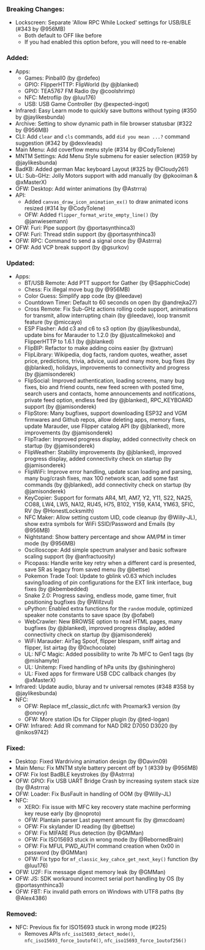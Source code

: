 ### Breaking Changes:
- Lockscreen: Separate 'Allow RPC While Locked' settings for USB/BLE (#343 by @956MB)
  - Both default to OFF like before
  - If you had enabled this option before, you will need to re-enable

### Added:
- Apps:
  - Games: Pinball0 (by @rdefeo)
  - GPIO: FlipperHTTP: FlipWorld (by @jblanked)
  - GPIO: TEA5767 FM Radio (by @coolshrimp)
  - NFC: Metroflip (by @luu176)
  - USB: USB Game Controller (by @expected-ingot)
- Infrared: Easy Learn mode to quickly save buttons without typing (#350 by @jaylikesbunda)
- Archive: Setting to show dynamic path in file browser statusbar (#322 by @956MB)
- CLI: Add `clear` and `cls` commands, add `did you mean ...?` command suggestion (#342 by @dexvleads)
- Main Menu: Add coverflow menu style (#314 by @CodyTolene)
- MNTM Settings: Add Menu Style submenu for easier selection (#359 by @jaylikesbunda)
- BadKB: Added german Mac keyboard Layout (#325 by @Cloudy261)
- UL: Sub-GHz: Jolly Motors support with add manually (by @pkooiman & @xMasterX)
- OFW: Desktop: Add winter animations (by @Astrrra)
- API:
  - Added `canvas_draw_icon_animation_ex()` to draw animated icons resized (#314 by @CodyTolene)
  - OFW: Added `flipper_format_write_empty_line()` (by @janwiesemann)
- OFW: Furi: Pipe support (by @portasynthinca3)
- OFW: Furi: Thread stdin support (by @portasynthinca3)
- OFW: RPC: Command to send a signal once (by @Astrrra)
- OFW: Add VCP break support (by @gsurkov)

### Updated:
- Apps:
  - BT/USB Remote: Add PTT support for Gather (by @SapphicCode)
  - Chess: Fix illegal move bug (by @956MB)
  - Color Guess: Simplify app code (by @leedave)
  - Countdown Timer: Default to 60 seconds on open (by @andrejka27)
  - Cross Remote: Fix Sub-GHz actions rolling code support, animations for transmit, allow interrupting chain (by @leedave), loop transmit feature (by @miccayo)
  - ESP Flasher: Add c3 and c6 to s3 option (by @jaylikesbunda), update bins for Marauder to 1.2.0 (by @justcallmekoko) and FlipperHTTP to 1.6.1 (by @jblanked)
  - FlipBIP: Refactor to make adding coins easier (by @xtruan)
  - FlipLibrary: Wikipedia, dog facts, random quotes, weather, asset price, predictions, trivia, advice, uuid and many more, bug fixes (by @jblanked), holidays, improvements to connectivity and progress (by @jamisonderek)
  - FlipSocial: Improved authentication, loading screens, many bug fixes, bio and friend counts, new feed screen with posted time, search users and contacts, home announcements and notifications, private feed option, endless feed (by @jblanked), RPC_KEYBOARD support (by @jamisonderek)
  - FlipStore: Many bugfixes, support downloading ESP32 and VGM firmwares and Github repos, allow deleting apps, memory fixes, update Marauder, use Flipper catalog API (by @jblanked), more improvements (by @jamisonderek)
  - FlipTrader: Improved progress display, added connectivity check on startup (by @jamisonderek)
  - FlipWeather: Stability improvements (by @jblanked), improved progress display, added connectivity check on startup (by @jamisonderek)
  - FlipWiFi: Improve error handling, update scan loading and parsing, many bug/crash fixes, max 100 network scan, add some fast commands (by @jblanked), add connectivity check on startup (by @jamisonderek)
  - KeyCopier: Support for formats AR4, M1, AM7, Y2, Y11, S22, NA25, CO88, LW4, LW5, NA12, RU45, H75, B102, Y159, KA14, YM63, SFIC, RV (by @HonestLocksmith)
  - NFC Maker: Allow setting custom UID, code cleanup (by @Willy-JL), show extra symbols for WiFi SSID/Password and Emails (by @956MB)
  - Nightstand: Show battery percentage and show AM/PM in timer mode (by @956MB)
  - Oscilloscope: Add simple spectrum analyser and basic software scaling support (by @anfractuosity)
  - Picopass: Handle write key retry when a different card is presented, save SR as legacy from saved menu (by @bettse)
  - Pokemon Trade Tool: Update to gblink v0.63 which includes saving/loading of pin configurations for the EXT link interface, bug fixes (by @kbembedded)
  - Snake 2.0: Progress saving, endless mode, game timer, fruit positioning bugfixes (by @Willzvul)
  - uPython: Enabled extra functions for the `random` module, optimized speaker note constants to save space (by @ofabel)
  - WebCrawler: New BROWSE option to read HTML pages, many bugfixes (by @jblanked), improved progress display, added connectivity check on startup (by @jamisonderek)
  - WiFi Marauder: AirTag Spoof, flipper blespam, sniff airtag and flipper, list airtag (by @0xchocolate)
  - UL: NFC Magic: Added possibility to write 7b MFC to Gen1 tags (by @mishamyte)
  - UL: Unitemp: Fixed handling of hPa units (by @shininghero)
  - UL: Fixed apps for firmware USB CDC callback changes (by @xMasterX)
- Infrared: Update audio, bluray and tv universal remotes (#348 #358 by @jaylikesbunda)
- NFC:
  - OFW: Replace mf_classic_dict.nfc with Proxmark3 version (by @onovy)
  - OFW: More station IDs for Clipper plugin (by @ted-logan)
- OFW: Infrared: Add IR command for NAD DR2 D7050 D3020 (by @nikos9742)

### Fixed:
- Desktop: Fixed Wardriving animation design (by @Davim09)
- Main Menu: Fix MNTM style battery percent off by 1 (#339 by @956MB)
- OFW: Fix lost BadBLE keystrokes (by @Astrrra)
- OFW: GPIO: Fix USB UART Bridge Crash by increasing system stack size (by @Astrrra)
- OFW: Loader: Fix BusFault in handling of OOM (by @Willy-JL)
- NFC:
  - XERO: Fix issue with MFC key recovery state machine performing key reuse early (by @noproto)
  - OFW: Plantain parser Last payment amount fix (by @mxcdoam)
  - OFW: Fix skylander ID reading (by @bettse)
  - OFW: Fix MIFARE Plus detection (by @GMMan)
  - OFW: Fix ISO15693 stuck in wrong mode (by @RebornedBrain)
  - OFW: Fix MFUL PWD_AUTH command creation when 0x00 in password (by @GMMan)
  - OFW: Fix typo for `mf_classic_key_cahce_get_next_key()` function (by @luu176)
- OFW: U2F: Fix message digest memory leak (by @GMMan)
- OFW: JS: SDK workaround incorrect serial port handling by OS (by @portasynthinca3)
- OFW: FBT: Fix invalid path errors on Windows with UTF8 paths (by @Alex4386)

### Removed:
- NFC: Previous fix for ISO15693 stuck in wrong mode (#225)
  - Removes APIs `nfc_iso15693_detect_mode()`, `nfc_iso15693_force_1outof4()`, `nfc_iso15693_force_1outof256()`
